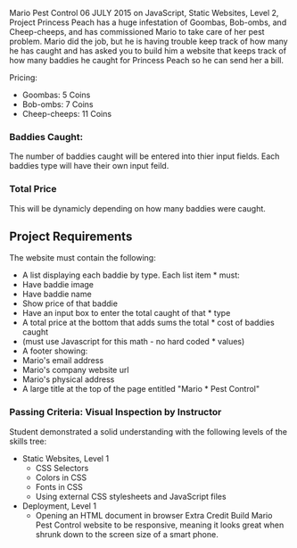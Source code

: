 Mario Pest Control
06 JULY 2015 on JavaScript, Static Websites, Level 2, Project
Princess Peach has a huge infestation of Goombas, Bob-ombs, and Cheep-cheeps, and has commissioned Mario to take care of her pest problem. Mario did the job, but he is having trouble keep track of how many he has caught and has asked you to build him a website that keeps track of how many baddies he caught for Princess Peach so he can send her a bill.

Pricing:

* Goombas: 5 Coins
* Bob-ombs: 7 Coins
* Cheep-cheeps: 11 Coins
### Baddies Caught:

The number of baddies caught will be entered into thier input fields. Each baddies type will have their own input feild.

### Total Price

This will be dynamicly depending on how many baddies were caught.

## Project Requirements
The website must contain the following:

* A list displaying each baddie by type. Each list item * must:
* Have baddie image
* Have baddie name
* Show price of that baddie
* Have an input box to enter the total caught of that * type
* A total price at the bottom that adds sums the total * cost of baddies caught
* (must use Javascript for this math - no hard coded * values)
* A footer showing:
* Mario's email address
* Mario's company website url
* Mario's physical address
* A large title at the top of the page entitled "Mario * Pest Control"


### Passing Criteria: Visual Inspection by Instructor
Student demonstrated a solid understanding with the following levels of the skills tree:

* Static Websites, Level 1
  * CSS Selectors
  * Colors in CSS
  * Fonts in CSS
  * Using external CSS stylesheets and JavaScript files
* Deployment, Level 1
  * Opening an HTML document in browser
Extra Credit
Build Mario Pest Control website to be responsive, meaning it looks great when shrunk down to the screen size of a smart phone.
